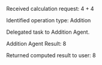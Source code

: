 Received calculation request: 4 + 4

Identified operation type: Addition

Delegated task to Addition Agent.

Addition Agent Result: 8

Returned computed result to user: 8